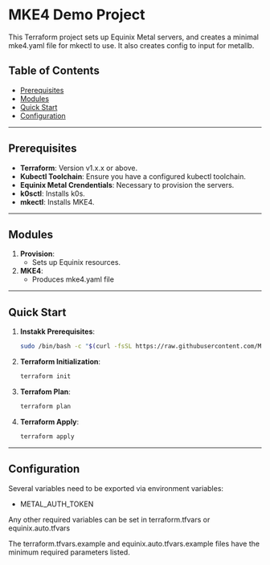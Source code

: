 # MKE4 Demo Project

This Terraform project sets up Equinix Metal servers, and creates a minimal mke4.yaml file for mkectl to use. It also creates config to input for metallb.

## Table of Contents

- [Prerequisites](#prerequisites)
- [Modules](#modules)
- [Quick Start](#quick-start)
- [Configuration](#configuration)

---

## Prerequisites

- **Terraform**: Version v1.x.x or above.
- **Kubectl Toolchain**: Ensure you have a configured kubectl toolchain.
- **Equinix Metal Crendentials**: Necessary to provision the servers.
- **k0sctl**: Installs k0s.
- **mkectl**: Installs MKE4.

---

## Modules

1. **Provision**:
   - Sets up Equinix resources.
2. **MKE4**: 
   - Produces mke4.yaml file

---

## Quick Start

1. **Instakk Prerequisites**:
   ```bash
   sudo /bin/bash -c "$(curl -fsSL https://raw.githubusercontent.com/Mirantis/mke-docs/main/content/docs/getting-started/install.sh)"
   ```
2. **Terraform Initialization**:
   ```bash
   terraform init
   ```
3. **Terrafom Plan**:
   ```bash 
   terraform plan
   ```
4. **Terraform Apply**:
   ```bash   
   terraform apply
   ```

---

## Configuration

Several variables need to be exported via environment variables:

  * METAL_AUTH_TOKEN

Any other required variables can be set in terraform.tfvars or equinix.auto.tfvars

The terraform.tfvars.example and equinix.auto.tfvars.example files have the minimum required parameters listed.  
